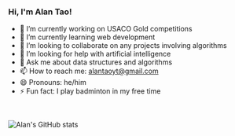 ### Hi, I'm Alan Tao!

- 🔭 I’m currently working on USACO Gold competitions
- 🌱 I’m currently learning web development
- 👯 I’m looking to collaborate on any projects involving algorithms
- 🤔 I’m looking for help with artificial intelligence
- 💬 Ask me about data structures and algorithms
- 📫 How to reach me: alantaoyt@gmail.com
- 😄 Pronouns: he/him
- ⚡ Fun fact: I play badminton in my free time
<br>

![Alan's GitHub stats](https://github-readme-stats.vercel.app/api?username=alantao5056&show_icons=true&theme=dracula)
<!--
**alantao5056/alantao5056** is a ✨ _special_ ✨ repository because its `README.md` (this file) appears on your GitHub profile.

Here are some ideas to get you started:


-->

